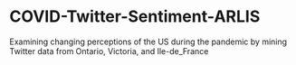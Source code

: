 # COVID-Twitter-Sentiment-ARLIS
 Examining changing perceptions of the US during the pandemic by mining Twitter data from Ontario, Victoria, and Ile-de_France
